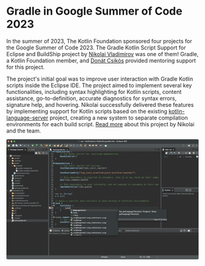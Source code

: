 # Gradle in Google Summer of Code 2023

In the summer of 2023, The Kotlin Foundation sponsored four projects for the Google Summer of Code 2023.
The Gradle Kotlin Script Support for Eclipse and BuildShip project by [Nikolai Vladimirov](https://www.linkedin.com/in/vladimir0v/) was one of them!
Gradle, a Kotlin Foundation member, and [Donát Csikós](https://github.com/donat) provided mentoring support for this project.

The project's initial goal was to improve user interaction with Gradle Kotlin scripts inside the Eclipse IDE.
The project aimed to implement several key functionalities, including syntax highlighting for Kotlin scripts, content assistance, go-to-definition, accurate diagnostics for syntax errors, signature help, and hovering.
Nikolai successfully delivered these features by implementing support for Kotlin scripts based on the existing [kotlin-language-server](https://github.com/fwcd/kotlin-language-server) project,
creating a new system to separate compilation environments for each build script.
[Read more](https://kotlinfoundation.org/news/gsoc-2023-eclipse-gradle-kotlin/) about this project by Nikolai and the team.

![Syntax highlighting for .kts scripts in Eclipse IDE](./buildship-syntax-demo.png "Syntax highlighting for .kts scripts in Eclipse IDE")
